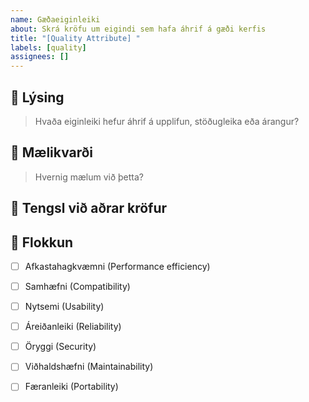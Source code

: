 ```yaml
---
name: Gæðaeiginleiki
about: Skrá kröfu um eigindi sem hafa áhrif á gæði kerfis
title: "[Quality Attribute] "
labels: [quality]
assignees: []
---
```


## 🌟 Lýsing
> Hvaða eiginleiki hefur áhrif á upplifun, stöðugleika eða árangur?

## 🧪 Mælikvarði
> Hvernig mælum við þetta?

## 🔗 Tengsl við aðrar kröfur

## 📐 Flokkun

- [ ] Afkastahagkvæmni (Performance efficiency)
- [ ] Samhæfni (Compatibility)

- [ ] Nytsemi (Usability)

- [ ] Áreiðanleiki (Reliability)

- [ ] Öryggi (Security)

- [ ] Viðhaldshæfni (Maintainability)

- [ ] Færanleiki (Portability)
